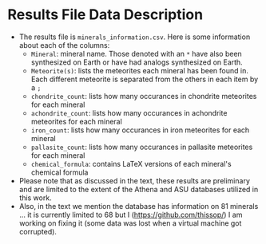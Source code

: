 # Results File Data Description

* The results file is ```minerals_information.csv```. Here is some information about each of the columns:   
    * ```Mineral```: mineral name. Those denoted with an ```*``` have also been synthesized on Earth or have had analogs synthesized on Earth. 
    * ```Meteorite(s)```: lists the meteorites each mineral has been found in. Each different meteorite is separated from the others in each item by a ```;```
    * ```chondrite_count```: lists how many occurances in chondrite meteorites for each mineral
    * ```achondrite_count```: lists how many occurances in achondrite meteorites for each mineral
    * ```iron_count```: lists how many occurances in iron meteorites for each mineral 
    * ```pallasite_count```: lists how many occurances in pallasite meteorites for each mineral
    * ```chemical_formula```: contains LaTeX versions of each mineral's chemical formula
* Please note that as discussed in the text, these results are preliminary and are limited to the extent of the Athena and ASU databases utilized in this work. 
* Also, in the text we mention the database has information on 81 minerals ... it is currently limited to 68 but I (https://github.com/thissop/) I am working on fixing it (some data was lost when a virtual machine got corrupted). 
